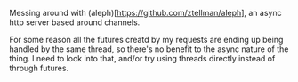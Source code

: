 Messing around with (aleph)[https://github.com/ztellman/aleph], an async http server based around channels.

For some reason all the futures creatd by my requests are ending up being handled by the same thread, so there's no benefit to the async nature of the thing.  I need to look into that, and/or try using threads directly instead of through futures.
